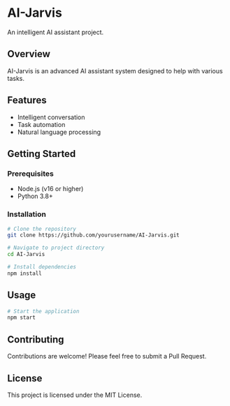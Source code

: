 # AI-Jarvis

An intelligent AI assistant project.

## Overview
AI-Jarvis is an advanced AI assistant system designed to help with various tasks.

## Features
- Intelligent conversation
- Task automation
- Natural language processing

## Getting Started

### Prerequisites
- Node.js (v16 or higher)
- Python 3.8+

### Installation
```bash
# Clone the repository
git clone https://github.com/yourusername/AI-Jarvis.git

# Navigate to project directory
cd AI-Jarvis

# Install dependencies
npm install
```

## Usage
```bash
# Start the application
npm start
```

## Contributing
Contributions are welcome! Please feel free to submit a Pull Request.

## License
This project is licensed under the MIT License.